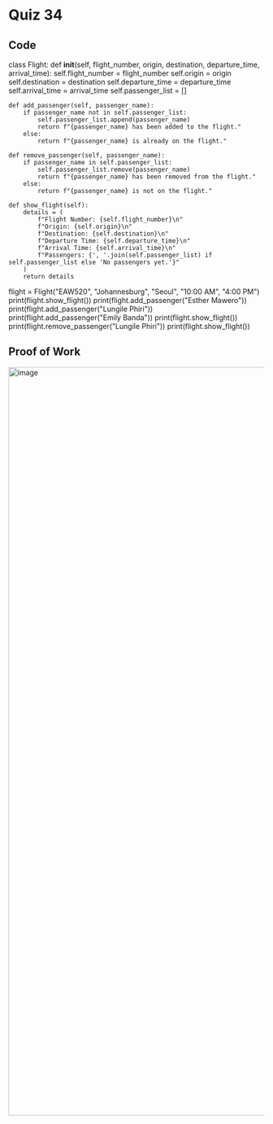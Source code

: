 # Quiz 34

## Code
class Flight:
    def __init__(self, flight_number, origin, destination, departure_time, arrival_time):
        self.flight_number = flight_number
        self.origin = origin
        self.destination = destination
        self.departure_time = departure_time
        self.arrival_time = arrival_time
        self.passenger_list = []

    def add_passenger(self, passenger_name):
        if passenger_name not in self.passenger_list:
            self.passenger_list.append(passenger_name)
            return f"{passenger_name} has been added to the flight."
        else:
            return f"{passenger_name} is already on the flight."

    def remove_passenger(self, passenger_name):
        if passenger_name in self.passenger_list:
            self.passenger_list.remove(passenger_name)
            return f"{passenger_name} has been removed from the flight."
        else:
            return f"{passenger_name} is not on the flight."

    def show_flight(self):
        details = (
            f"Flight Number: {self.flight_number}\n"
            f"Origin: {self.origin}\n"
            f"Destination: {self.destination}\n"
            f"Departure Time: {self.departure_time}\n"
            f"Arrival Time: {self.arrival_time}\n"
            f"Passengers: {', '.join(self.passenger_list) if self.passenger_list else 'No passengers yet.'}"
        )
        return details

flight = Flight("EAW520", "Johannesburg", "Seoul", "10:00 AM", "4:00 PM")
print(flight.show_flight())
print(flight.add_passenger("Esther Mawero"))
print(flight.add_passenger("Lungile Phiri"))
print(flight.add_passenger("Emily Banda"))
print(flight.show_flight())
print(flight.remove_passenger("Lungile Phiri"))
print(flight.show_flight())
## Proof of Work

<img width="1470" alt="image" src="https://github.com/user-attachments/assets/c3411074-244b-4d6a-ae20-e7a8f7b1dd84" />
